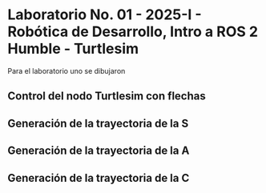 # Laboratorio No. 01 - 2025-I - Robótica de Desarrollo, Intro a ROS 2 Humble - Turtlesim
Para el laboratorio uno se dibujaron
## Control del nodo Turtlesim con flechas
## Generación de la trayectoria de la S
## Generación de la trayectoria de la A
## Generación de la trayectoria de la C
